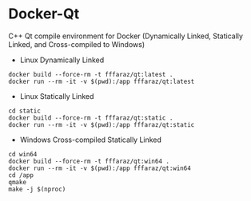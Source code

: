 # Docker-Qt
C++ Qt compile environment for Docker (Dynamically Linked, Statically Linked, and Cross-compiled to Windows)

* Linux Dynamically Linked
```
docker build --force-rm -t fffaraz/qt:latest .
docker run --rm -it -v $(pwd):/app fffaraz/qt:latest
```

* Linux Statically Linked
```
cd static
docker build --force-rm -t fffaraz/qt:static .
docker run --rm -it -v $(pwd):/app fffaraz/qt:static
```

* Windows Cross-compiled Statically Linked
```
cd win64
docker build --force-rm -t fffaraz/qt:win64 .
docker run --rm -it -v $(pwd):/app fffaraz/qt:win64
cd /app
qmake
make -j $(nproc)
```
